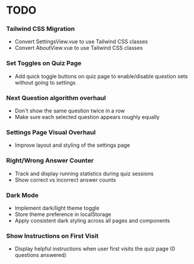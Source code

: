 # TODO

### Tailwind CSS Migration

- Convert SettingsView.vue to use Tailwind CSS classes
- Convert AboutView.vue to use Tailwind CSS classes

### Set Toggles on Quiz Page

- Add quick toggle buttons on quiz page to enable/disable question sets without going to settings

### Next Question algorithm overhaul

- Don't show the same question twice in a row
- Make sure each selected question appears roughly equally

### Settings Page Visual Overhaul

- Improve layout and styling of the settings page

### Right/Wrong Answer Counter

- Track and display running statistics during quiz sessions
- Show correct vs incorrect answer counts

### Dark Mode

- Implement dark/light theme toggle
- Store theme preference in localStorage
- Apply consistent dark styling across all pages and components

### Show Instructions on First Visit

- Display helpful instructions when user first visits the quiz page (0 questions answered)